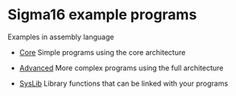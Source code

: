 # Sigma16 example programs

Examples in assembly language

* [Core](Core/index.html) Simple programs using the core architecture

* [Advanced](Advanced/index.html) More complex programs using the full
  architecture
  
* [SysLib](SysLib/index.html) Library functions that can be linked with
  your programs
